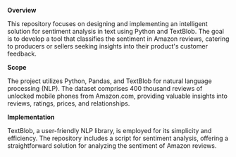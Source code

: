 **Overview**

This repository focuses on designing and implementing an intelligent solution for sentiment analysis in text using Python and TextBlob. The goal is to develop a tool that classifies the sentiment in Amazon reviews, catering to producers or sellers seeking insights into their product's customer feedback.

**Scope**

The project utilizes Python, Pandas, and TextBlob for natural language processing (NLP). The dataset comprises 400 thousand reviews of unlocked mobile phones from Amazon.com, providing valuable insights into reviews, ratings, prices, and relationships.

**Implementation**

TextBlob, a user-friendly NLP library, is employed for its simplicity and efficiency. The repository includes a script for sentiment analysis, offering a straightforward solution for analyzing the sentiment of Amazon reviews.